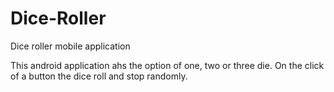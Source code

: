 # Dice-Roller
Dice roller mobile application
 
 This android application ahs the option of one, two or three die. On the click of a button the dice roll and stop randomly. 
 
